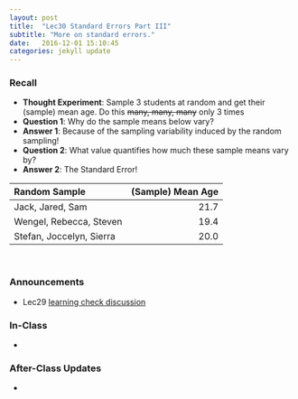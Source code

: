 ```yaml
---
layout: post
title:  "Lec30 Standard Errors Part III"
subtitle: "More on standard errors."
date:   2016-12-01 15:10:45
categories: jekyll update
---
```





### Recall

* **Thought Experiment**: Sample 3 students at random and get their (sample) mean age. Do this ~~many, many, many~~ only 3 times
* **Question 1**: Why do the sample means below vary?
* **Answer 1**: Because of the sampling variability induced by the random sampling!
* **Question 2**: What value quantifies how much these sample means vary by?
* **Answer 2**: The Standard Error!

|Random Sample            | (Sample) Mean Age|
|:------------------------|-----------------:|
|Jack, Jared, Sam         |              21.7|
|Wengel, Rebecca, Steven  |              19.4|
|Stefan, Joccelyn, Sierra |              20.0|

<br>




### Announcements

* Lec29 <a href = "{{ site.baseurl }}/assets/LC/confidence_intervals.html" target = "_blank">learning check discussion</a>




### In-Class

* 



### After-Class Updates

* 
